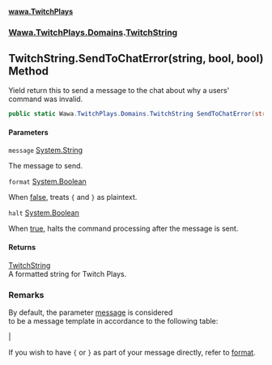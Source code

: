 #### [wawa.TwitchPlays](index.md 'index')
### [Wawa.TwitchPlays.Domains](Wawa.TwitchPlays.Domains.md 'Wawa.TwitchPlays.Domains').[TwitchString](TwitchString.md 'Wawa.TwitchPlays.Domains.TwitchString')

## TwitchString.SendToChatError(string, bool, bool) Method

Yield return this to send a message to the chat about why a users' command was invalid.

```csharp
public static Wawa.TwitchPlays.Domains.TwitchString SendToChatError(string message, bool format=true, bool halt=false);
```
#### Parameters

<a name='Wawa.TwitchPlays.Domains.TwitchString.SendToChatError(string,bool,bool).message'></a>

`message` [System.String](https://docs.microsoft.com/en-us/dotnet/api/System.String 'System.String')

The message to send.

<a name='Wawa.TwitchPlays.Domains.TwitchString.SendToChatError(string,bool,bool).format'></a>

`format` [System.Boolean](https://docs.microsoft.com/en-us/dotnet/api/System.Boolean 'System.Boolean')

When [false](https://docs.microsoft.com/en-us/dotnet/csharp/language-reference/builtin-types/bool 'https://docs.microsoft.com/en-us/dotnet/csharp/language-reference/builtin-types/bool'), treats `{` and `}` as plaintext.

<a name='Wawa.TwitchPlays.Domains.TwitchString.SendToChatError(string,bool,bool).halt'></a>

`halt` [System.Boolean](https://docs.microsoft.com/en-us/dotnet/api/System.Boolean 'System.Boolean')

When [true](https://docs.microsoft.com/en-us/dotnet/csharp/language-reference/builtin-types/bool 'https://docs.microsoft.com/en-us/dotnet/csharp/language-reference/builtin-types/bool'), halts the command processing after the message is sent.

#### Returns
[TwitchString](TwitchString.md 'Wawa.TwitchPlays.Domains.TwitchString')  
A formatted string for Twitch Plays.

### Remarks
  
By default, the parameter [message](TwitchString.SendToChatError(string,bool,bool).md#Wawa.TwitchPlays.Domains.TwitchString.SendToChatError(string,bool,bool).message 'Wawa.TwitchPlays.Domains.TwitchString.SendToChatError(string, bool, bool).message') is considered  
to be a message template in accordance to the following table:  
  
|  
  
If you wish to have `{` or `}` as part of your message directly, refer to [format](TwitchString.SendToChatError(string,bool,bool).md#Wawa.TwitchPlays.Domains.TwitchString.SendToChatError(string,bool,bool).format 'Wawa.TwitchPlays.Domains.TwitchString.SendToChatError(string, bool, bool).format').